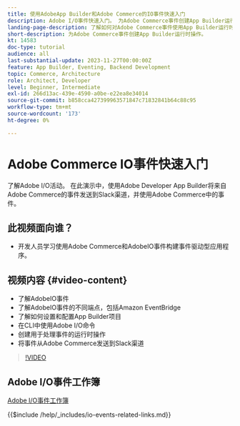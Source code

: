 ```yaml
---
title: 使用AdobeApp Builder和Adobe Commerce的IO事件快速入门
description: Adobe I/O事件快速入门。 为Adobe Commerce事件创建App Builder运行时操作。
landing-page-description: 了解如何对Adobe Commerce事件使用App Builder运行时操作。
short-description: 为Adobe Commerce事件创建App Builder运行时操作。
kt: 14583
doc-type: tutorial
audience: all
last-substantial-update: 2023-11-27T00:00:00Z
feature: App Builder, Eventing, Backend Development
topic: Commerce, Architecture
role: Architect, Developer
level: Beginner, Intermediate
exl-id: 266d13ac-439e-4590-a0be-e22ea8e34014
source-git-commit: b858cca427399963571847c71832841b64c88c95
workflow-type: tm+mt
source-wordcount: '173'
ht-degree: 0%

---
```


# Adobe Commerce IO事件快速入门

了解Adobe I/O活动。 在此演示中，使用Adobe Developer App Builder将来自Adobe Commerce的事件发送到Slack渠道，并使用Adobe Commerce中的事件。

## 此视频面向谁？

* 开发人员学习使用Adobe Commerce和AdobeIO事件构建事件驱动型应用程序。

## 视频内容 {#video-content}

* 了解AdobeIO事件
* 了解AdobeIO事件的不同端点，包括Amazon EventBridge
* 了解如何设置和配置App Builder项目
* 在CLI中使用Adobe I/O命令
* 创建用于处理事件的运行时操作
* 将事件从Adobe Commerce发送到Slack渠道

>[!VIDEO](https://video.tv.adobe.com/v/3425834?learn=on)

## Adobe I/O事件工作簿

[Adobe I/O事件工作簿](../assets/io-events/IO-Events-Workbook.pdf)

{{$include /help/_includes/io-events-related-links.md}}
